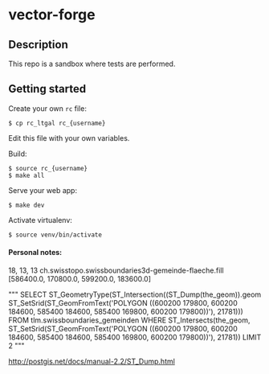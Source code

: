 vector-forge
============

## Description

This repo is a sandbox where tests are performed.


## Getting started

Create your own `rc` file:

    $ cp rc_ltgal rc_{username}

Edit this file with your own variables.

Build:

    $ source rc_{username}
    $ make all

Serve your web app:

    $ make dev

Activate virtualenv:

    $ source venv/bin/activate

#### Personal notes:

18, 13, 13
ch.swisstopo.swissboundaries3d-gemeinde-flaeche.fill
[586400.0, 170800.0, 599200.0, 183600.0]

"""
SELECT ST_GeometryType(ST_Intersection((ST_Dump(the_geom)).geom
       ST_SetSrid(ST_GeomFromText('POLYGON ((600200 179800, 600200 184600, 585400 184600, 585400 169800, 600200 179800))'), 21781)))
       FROM tlm.swissboundaries_gemeinden
       WHERE ST_Intersects(the_geom, ST_SetSrid(ST_GeomFromText('POLYGON ((600200 179800, 600200 184600, 585400 184600, 585400 169800, 600200 179800))'), 21781))
       LIMIT 2
"""

http://postgis.net/docs/manual-2.2/ST_Dump.html
